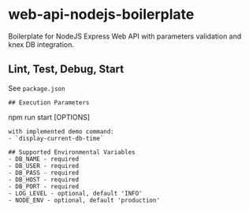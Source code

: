 # web-api-nodejs-boilerplate
Boilerplate for NodeJS Express Web API with parameters validation and knex DB integration.

## Lint, Test, Debug, Start
See `package.json`
```
## Execution Parameters
```
npm run start <command> [OPTIONS]
```
with implemented demo command:
- `display-current-db-time`

## Supported Environmental Variables
- DB_NAME - required
- DB_USER - required
- DB_PASS - required
- DB_HOST - required
- DB_PORT - required
- LOG_LEVEL - optional, default 'INFO'
- NODE_ENV - optional, default 'production'

